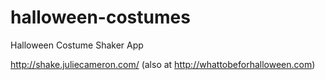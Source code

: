 halloween-costumes
==================

Halloween Costume Shaker App

http://shake.juliecameron.com/
(also at http://whattobeforhalloween.com)
